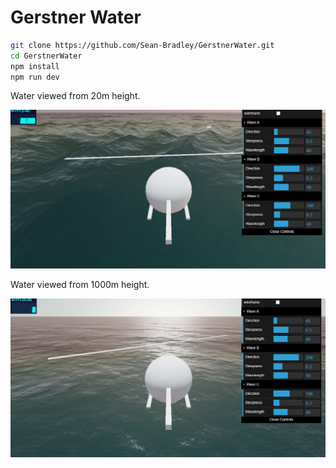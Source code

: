 # Gerstner Water

```bash
git clone https://github.com/Sean-Bradley/GerstnerWater.git
cd GerstnerWater
npm install
npm run dev
```

Water viewed from 20m height.

![20M](./docs/20m.jpg)

Water viewed from 1000m height.

![1000M](./docs/1000m.jpg)


